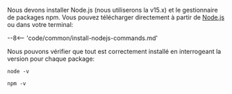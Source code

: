 Nous devons installer Node.js (nous utiliserons la v15.x) et le gestionnaire de packages npm. Vous pouvez télécharger directement à partir de [Node.js](https://nodejs.org/en/download/) ou dans votre terminal:

--8<-- 'code/common/install-nodejs-commands.md'

Nous pouvons vérifier que tout est correctement installé en interrogeant la version pour chaque package:

```
node -v
```

```
npm -v
```
